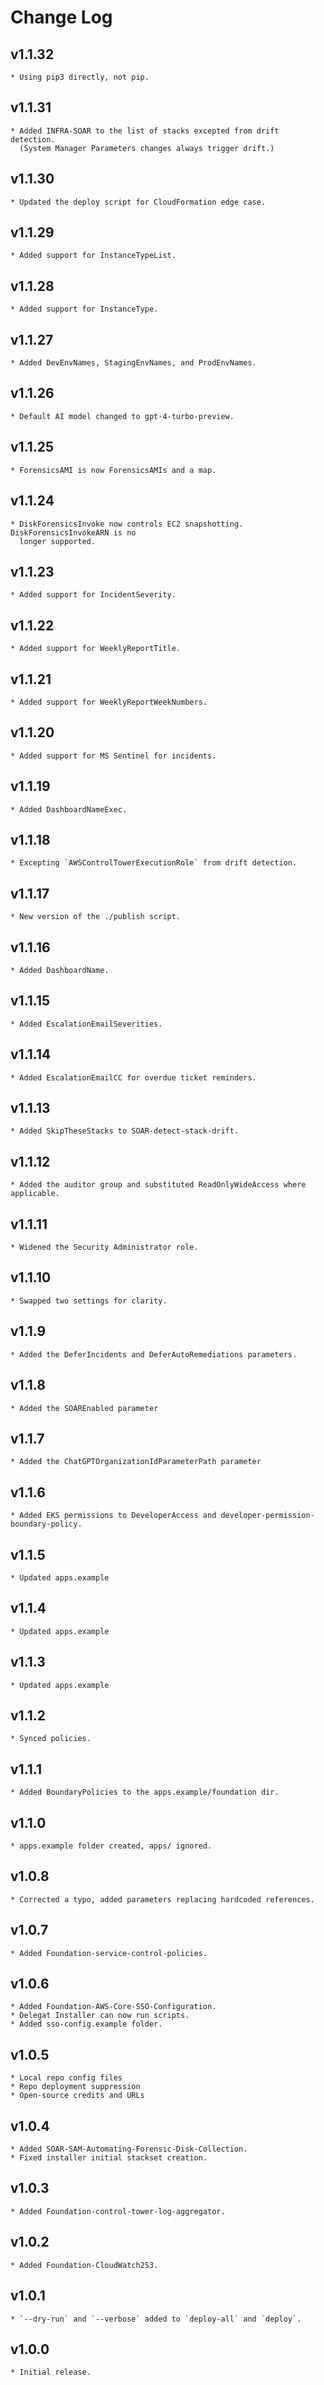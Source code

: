 # Change Log

## v1.1.32
    * Using pip3 directly, not pip.

## v1.1.31
    * Added INFRA-SOAR to the list of stacks excepted from drift detection.
      (System Manager Parameters changes always trigger drift.)

## v1.1.30
    * Updated the deploy script for CloudFormation edge case.

## v1.1.29
    * Added support for InstanceTypeList.

## v1.1.28
    * Added support for InstanceType.

## v1.1.27
    * Added DevEnvNames, StagingEnvNames, and ProdEnvNames.

## v1.1.26
    * Default AI model changed to gpt-4-turbo-preview.

## v1.1.25
    * ForensicsAMI is now ForensicsAMIs and a map.

## v1.1.24
    * DiskForensicsInvoke now controls EC2 snapshotting. DiskForensicsInvokeARN is no
      longer supported.

## v1.1.23
    * Added support for IncidentSeverity.

## v1.1.22
    * Added support for WeeklyReportTitle.

## v1.1.21
    * Added support for WeeklyReportWeekNumbers.

## v1.1.20
    * Added support for MS Sentinel for incidents.

## v1.1.19
    * Added DashboardNameExec.

## v1.1.18
    * Excepting `AWSControlTowerExecutionRole` from drift detection.

## v1.1.17
    * New version of the ./publish script.

## v1.1.16
    * Added DashboardName.

## v1.1.15
    * Added EscalationEmailSeverities.

## v1.1.14
    * Added EscalationEmailCC for overdue ticket reminders.

## v1.1.13
    * Added SkipTheseStacks to SOAR-detect-stack-drift.

## v1.1.12
    * Added the auditor group and substituted ReadOnlyWideAccess where applicable.

## v1.1.11
    * Widened the Security Administrator role.

## v1.1.10
    * Swapped two settings for clarity.

## v1.1.9
    * Added the DeferIncidents and DeferAutoRemediations parameters.

## v1.1.8
    * Added the SOAREnabled parameter

## v1.1.7
    * Added the ChatGPTOrganizationIdParameterPath parameter

## v1.1.6
    * Added EKS permissions to DeveloperAccess and developer-permission-boundary-policy.

## v1.1.5
    * Updated apps.example

## v1.1.4
    * Updated apps.example

## v1.1.3
    * Updated apps.example

## v1.1.2
    * Synced policies.

## v1.1.1
    * Added BoundaryPolicies to the apps.example/foundation dir.

## v1.1.0
    * apps.example folder created, apps/ ignored.

## v1.0.8
    * Corrected a typo, added parameters replacing hardcoded references.

## v1.0.7
    * Added Foundation-service-control-policies.
    
## v1.0.6
    * Added Foundation-AWS-Core-SSO-Configuration.
    * Delegat Installer can now run scripts.
    * Added sso-config.example folder.

## v1.0.5
    * Local repo config files 
    * Repo deployment suppression
    * Open-source credits and URLs

## v1.0.4
    * Added SOAR-SAM-Automating-Forensic-Disk-Collection.
    * Fixed installer initial stackset creation.

## v1.0.3
    * Added Foundation-control-tower-log-aggregator.

## v1.0.2
    * Added Foundation-CloudWatch2S3.

## v1.0.1
    * `--dry-run` and `--verbose` added to `deploy-all` and `deploy`.

## v1.0.0
    * Initial release.
